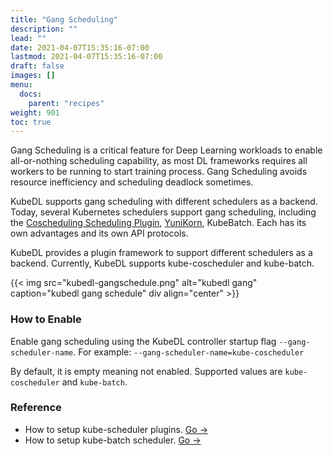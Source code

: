 ```yaml
---
title: "Gang Scheduling"
description: ""
lead: ""
date: 2021-04-07T15:35:16-07:00
lastmod: 2021-04-07T15:35:16-07:00
draft: false
images: []
menu:
  docs:
    parent: "recipes"
weight: 901
toc: true
---
```


Gang Scheduling is a critical feature for Deep Learning workloads to enable all-or-nothing scheduling capability, as
most DL frameworks requires all workers to be running to start training process. Gang Scheduling avoids resource
inefficiency and scheduling deadlock sometimes.

KubeDL supports gang scheduling with different schedulers as a backend. Today, several Kubernetes schedulers support
gang scheduling, including the [Coscheduling Scheduling Plugin](https://github.com/kubernetes-sigs/scheduler-plugins/blob/master/pkg/coscheduling/README.md),
[YuniKorn](https://yunikorn.apache.org/), KubeBatch. Each has its own advantages and its own API protocols.

KubeDL provides a plugin framework to support different schedulers as a backend. Currently, KubeDL supports kube-coscheduler and kube-batch.


{{< img src="kubedl-gangschedule.png" alt="kubedl gang" caption="kubedl gang schedule" div align="center" >}}

### How to Enable

Enable gang scheduling using the KubeDL controller startup flag `--gang-scheduler-name`.
For example: `--gang-scheduler-name=kube-coscheduler`

By default, it is empty meaning not enabled. Supported values are `kube-coscheduler` and `kube-batch`.

### Reference

- How to setup kube-scheduler plugins. [Go ->](https://github.com/kubernetes-sigs/scheduler-plugins)
- How to setup kube-batch scheduler. [Go ->](https://github.com/kubernetes-sigs/kube-batch)
